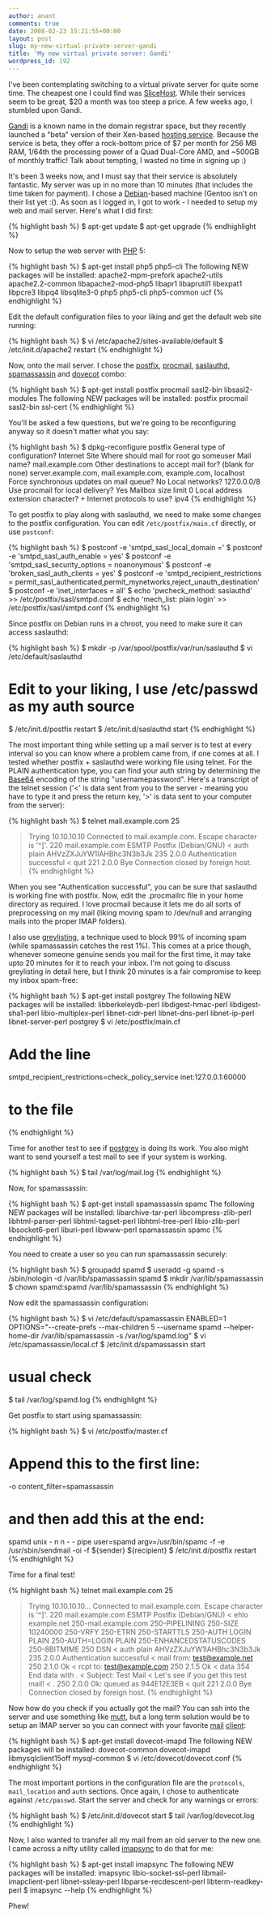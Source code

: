 ```yaml
---
author: anant
comments: true
date: 2008-02-23 15:21:55+00:00
layout: post
slug: my-new-virtual-private-server-gandi
title: 'My new virtual private server: Gandi'
wordpress_id: 192
---
```


I've been contemplating switching to a virtual private server for quite some time. The cheapest one I could find was [SliceHost](http://www.slicehost.com/). While their services seem to be great, $20 a month was too steep a price. A few weeks ago, I stumbled upon Gandi.

[Gandi](http://www.gandi.net/) is a known name in the domain registrar space, but they recently launched a "beta" version of their Xen-based [hosting service](http://www.gandi.net/hosting/proposal/). Because the service is beta, they offer a rock-bottom price of $7 per month for 256 MB RAM, 1/64th the processing power of a Quad Dual-Core AMD, and ~500GB of monthly traffic! Talk about tempting, I wasted no time in signing up :)

It's been 3 weeks now, and I must say that their service is absolutely fantastic. My server was up in no more than 10 minutes (that includes the time taken for payment). I chose a [Debian](http://www.debian.org/)-based machine (Gentoo isn't on their list yet :(). As soon as I logged in, I got to work - I needed to setup my web and mail server. Here's what I did first:

{% highlight bash %}
$ apt-get update
$ apt-get upgrade
{% endhighlight %}

Now to setup the web server with [PHP](http://www.php.net/) 5:

{% highlight bash %}
$ apt-get install php5 php5-cli
The following NEW packages will be installed:
apache2-mpm-prefork apache2-utils apache2.2-common libapache2-mod-php5
libapr1 libaprutil1 libexpat1 libpcre3 libpq4 libsqlite3-0 php5 php5-cli php5-common ucf
{% endhighlight %}

Edit the default configuration files to your liking and get the default web site running:

{% highlight bash %}
$ vi /etc/apache2/sites-available/default
$ /etc/init.d/apache2 restart
{% endhighlight %}

Now, onto the mail server. I chose the [postfix](http://www.postfix.org/), [procmail](http://www.procmail.org/), [saslauthd](http://asg.web.cmu.edu/sasl/), [spamassassin](http://spamassassin.apache.org/) and [dovecot](http://www.dovecot.org/) combo:

{% highlight bash %}
$ apt-get install postfix procmail sasl2-bin libsasl2-modules
The following NEW packages will be installed:
postfix procmail sasl2-bin ssl-cert
{% endhighlight %}

You'll be asked a few questions, but we're going to be reconfiguring anyway so it doesn't matter what you say:

{% highlight bash %}
$ dpkg-reconfigure postfix
General type of configuration?
Internet Site
Where should mail for root go
someuser
Mail name?
mail.example.com
Other destinations to accept mail for? (blank for none)
server.example.com, mail.example.com, example.com, localhost
Force synchronous updates on mail queue?
No
Local networks?
127.0.0.0/8
Use procmail for local delivery?
Yes
Mailbox size limit
0
Local address extension character?
+
Internet protocols to use?
ipv4
{% endhighlight %}

To get postfix to play along with saslauthd, we need to make some changes to the postfix configuration. You can edit `/etc/postfix/main.cf` directly, or use `postconf`:

{% highlight bash %}
$ postconf -e 'smtpd_sasl_local_domain ='
$ postconf -e 'smtpd_sasl_auth_enable = yes'
$ postconf -e 'smtpd_sasl_security_options = noanonymous'
$ postconf -e 'broken_sasl_auth_clients = yes'
$ postconf -e 'smtpd_recipient_restrictions = permit_sasl_authenticated,permit_mynetworks,reject_unauth_destination'
$ postconf -e 'inet_interfaces = all'
$ echo 'pwcheck_method: saslauthd' &gt;&gt; /etc/postfix/sasl/smtpd.conf
$ echo 'mech_list: plain login' &gt;&gt; /etc/postfix/sasl/smtpd.conf
{% endhighlight %}

Since postfix on Debian runs in a chroot, you need to make sure it can access saslauthd:

{% highlight bash %}
$ mkdir -p /var/spool/postfix/var/run/saslauthd
$ vi /etc/default/saslauthd
# Edit to your liking, I use /etc/passwd as my auth source
$ /etc/init.d/postfix restart
$ /etc/init.d/saslauthd start
{% endhighlight %}

The most important thing while setting up a mail server is to test at every interval so you can know where a problem came from, if one comes at all. I tested whether postfix + saslauthd were working file using telnet. For the PLAIN authentication type, you can find your auth string by determining the [Base64](http://en.wikipedia.org/wiki/Base64) encoding of the string "usernamepassword". Here's a transcript of the telnet session ('<' is data sent from you to the server - meaning you have to type it and press the return key, '>' is data sent to your computer from the server):

{% highlight bash %}
$ telnet mail.example.com 25
> Trying 10.10.10.10
> Connected to mail.example.com.
> Escape character is '^]'.
> 220 mail.example.com ESMTP Postfix (Debian/GNU)
< auth plain AHVzZXJuYW1lAHBhc3N3b3Jk
> 235 2.0.0 Authentication successful
< quit
> 221 2.0.0 Bye
> Connection closed by foreign host.
{% endhighlight %}

When you see "Authentication successful", you can be sure that saslauthd is working fine with postfix. Now, edit the .procmailrc file in your home directory as required. I love procmail because it lets me do all sorts of preprocessing on my mail (liking moving spam to /dev/null and arranging mails into the proper IMAP folders).

I also use [greylisting](http://en.wikipedia.org/wiki/Greylisting), a technique used to block 99% of incoming spam (while spamassassin catches the rest 1%). This comes at a price though, whenever someone genuine sends you mail for the first time, it may take upto 20 minutes for it to reach your inbox. I'm not going to discuss greylisting in detail here, but I think 20 minutes is a fair compromise to keep my inbox spam-free:

{% highlight bash %}
$ apt-get install postgrey
The following NEW packages will be installed:
libberkeleydb-perl libdigest-hmac-perl libdigest-sha1-perl libio-multiplex-perl
libnet-cidr-perl libnet-dns-perl libnet-ip-perl libnet-server-perl postgrey
$ vi /etc/postfix/main.cf
# Add the line
smtpd_recipient_restrictions=check_policy_service inet:127.0.0.1:60000
# to the file
{% endhighlight %}

Time for another test to see if [postgrey](http://postgrey.schweikert.ch/) is doing its work. You also might want to send yourself a test mail to see if your system is working.

{% highlight bash %}
$ tail /var/log/mail.log
{% endhighlight %}

Now, for spamassassin:

{% highlight bash %}
$ apt-get install spamassassin spamc
The following NEW packages will be installed:
libarchive-tar-perl libcompress-zlib-perl libhtml-parser-perl libhtml-tagset-perl
libhtml-tree-perl libio-zlib-perl libsocket6-perl liburi-perl libwww-perl spamassassin spamc
{% endhighlight %}

You need to create a user so you can run spamassassin securely:

{% highlight bash %}
$ groupadd spamd
$ useradd -g spamd -s /sbin/nologin -d /var/lib/spamassassin spamd
$ mkdir /var/lib/spamassassin
$ chown spamd:spamd /var/lib/spamassassin
{% endhighlight %}

Now edit the spamassassin configuration:

{% highlight bash %}
$ vi /etc/default/spamassassin
ENABLED=1
OPTIONS="--create-prefs --max-children 5 --username spamd --helper-home-dir /var/lib/spamassassin -s /var/log/spamd.log"
$ vi /etc/spamassassin/local.cf
$ /etc/init.d/spamassassin start
# usual check
$ tail /var/log/spamd.log
{% endhighlight %}

Get postfix to start using spamassassin:

{% highlight bash %}
$ vi /etc/postfix/master.cf
# Append this to the first line:
-o content_filter=spamassassin
# and then add this at the end:
spamd   unix -     n       n       -       -       pipe
user=spamd argv=/usr/bin/spamc -f -e /usr/sbin/sendmail -oi -f
${sender} ${recipient}
$ /etc/init.d/postfix restart
{% endhighlight %}

Time for a final test!

{% highlight bash %}
telnet mail.example.com 25
> Trying 10.10.10.10...
> Connected to mail.example.com.
> Escape character is '^]'.
> 220 mail.example.com ESMTP Postfix (Debian/GNU)
< ehlo example.net
> 250-mail.example.com
> 250-PIPELINING
> 250-SIZE 10240000
> 250-VRFY
> 250-ETRN
> 250-STARTTLS
> 250-AUTH LOGIN PLAIN
> 250-AUTH=LOGIN PLAIN
> 250-ENHANCEDSTATUSCODES
> 250-8BITMIME
> 250 DSN
< auth plain AHVzZXJuYW1lAHBhc3N3b3Jk
> 235 2.0.0 Authentication successful
< mail from: test@example.net
> 250 2.1.0 Ok
< rcpt to: test@example.com
> 250 2.1.5 Ok
< data
> 354 End data with .
< Subject: Test Mail
< Let's see if you get this test mail!
< .
> 250 2.0.0 Ok: queued as 944E12E3EB
< quit
> 221 2.0.0 Bye
> Connection closed by foreign host.
{% endhighlight %}

Now how do you check if you actually got the mail? You can ssh into the server and use something like [mutt](http://www.mutt.org/), but a long term solution would be to setup an IMAP server so you can connect with your favorite [mail](http://www.mozilla.com/en-US/thunderbird/) [client](http://code.google.com/p/acme-sac/):

{% highlight bash %}
$ apt-get install dovecot-imapd
The following NEW packages will be installed:
dovecot-common dovecot-imapd libmysqlclient15off mysql-common
$ vi /etc/dovecot/dovecot.conf
{% endhighlight %}

The most important portions in the configuration file are the `protocols`, `mail_location` and `auth` sections. Once again, I chose to authenticate against `/etc/passwd`. Start the server and check for any warnings or errors:

{% highlight bash %}
$ /etc/init.d/dovecot start
$ tail /var/log/dovecot.log
{% endhighlight %}

Now, I also wanted to transfer all my mail from an old server to the new one. I came across a nifty utility called [imapsync](http://www.linux-france.org/prj/imapsync/) to do that for me:

{% highlight bash %}
$ apt-get install imapsync
The following NEW packages will be installed:
imapsync libio-socket-ssl-perl libmail-imapclient-perl libnet-ssleay-perl
libparse-recdescent-perl libterm-readkey-perl
$ imapsync --help
{% endhighlight %}

Phew!
